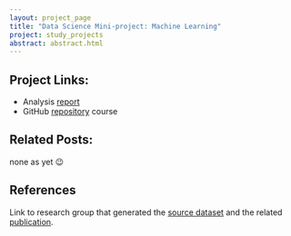 ```yaml
---
layout: project_page
title: "Data Science Mini-project: Machine Learning"
project: study_projects
abstract: abstract.html
---
```


## Project Links:

* Analysis [report](https://github.com/drbulu/machine_learning/blob/master/machine_learning.md)
* GitHub [repository](https://github.com/drbulu/machine_learning) course

## Related Posts:

none as yet :wink:
    
## References

Link to research group that generated the [source dataset](http://groupware.les.inf.puc-rio.br/har) and the related [publication](http://groupware.les.inf.puc-rio.br/work.jsf?p1=11201).
